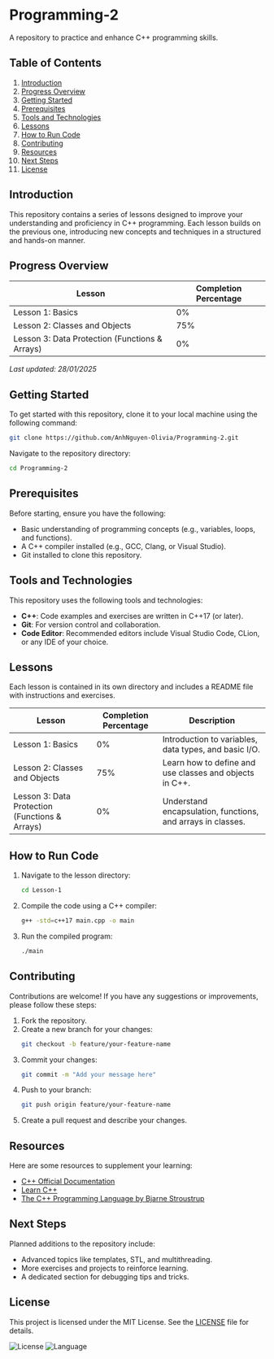 # Programming-2

A repository to practice and enhance C++ programming skills.

## Table of Contents

1. [Introduction](#introduction)  
2. [Progress Overview](#progress-overview)  
3. [Getting Started](#getting-started)  
4. [Prerequisites](#prerequisites)  
5. [Tools and Technologies](#tools-and-technologies)  
6. [Lessons](#lessons)  
7. [How to Run Code](#how-to-run-code)  
8. [Contributing](#contributing)  
9. [Resources](#resources)  
10. [Next Steps](#next-steps)  
11. [License](#license)  

## Introduction

This repository contains a series of lessons designed to improve your understanding and proficiency in C++ programming. Each lesson builds on the previous one, introducing new concepts and techniques in a structured and hands-on manner.

## Progress Overview

| Lesson                                       | Completion Percentage |
|---------------------------------------------|------------------------|
| Lesson 1: Basics                            | 0%                     |
| Lesson 2: Classes and Objects               | 75%                    |
| Lesson 3: Data Protection (Functions & Arrays) | 0%                   |

_Last updated: 28/01/2025_

## Getting Started

To get started with this repository, clone it to your local machine using the following command:

```bash
git clone https://github.com/AnhNguyen-Olivia/Programming-2.git
```

Navigate to the repository directory:

```bash
cd Programming-2
```

## Prerequisites

Before starting, ensure you have the following:
- Basic understanding of programming concepts (e.g., variables, loops, and functions).
- A C++ compiler installed (e.g., GCC, Clang, or Visual Studio).
- Git installed to clone this repository.

## Tools and Technologies

This repository uses the following tools and technologies:
- **C++**: Code examples and exercises are written in C++17 (or later).
- **Git**: For version control and collaboration.
- **Code Editor**: Recommended editors include Visual Studio Code, CLion, or any IDE of your choice.

## Lessons

Each lesson is contained in its own directory and includes a README file with instructions and exercises.

| Lesson                                       | Completion Percentage | Description                             |
|---------------------------------------------|------------------------|-----------------------------------------|
| Lesson 1: Basics                            | 0%                     | Introduction to variables, data types, and basic I/O. |
| Lesson 2: Classes and Objects               | 75%                    | Learn how to define and use classes and objects in C++. |
| Lesson 3: Data Protection (Functions & Arrays) | 0%                   | Understand encapsulation, functions, and arrays in classes. |

## How to Run Code

1. Navigate to the lesson directory:
   ```bash
   cd Lesson-1
   ```
2. Compile the code using a C++ compiler:
   ```bash
   g++ -std=c++17 main.cpp -o main
   ```
3. Run the compiled program:
   ```bash
   ./main
   ```

## Contributing

Contributions are welcome! If you have any suggestions or improvements, please follow these steps:
1. Fork the repository.
2. Create a new branch for your changes:
   ```bash
   git checkout -b feature/your-feature-name
   ```
3. Commit your changes:
   ```bash
   git commit -m "Add your message here"
   ```
4. Push to your branch:
   ```bash
   git push origin feature/your-feature-name
   ```
5. Create a pull request and describe your changes.

## Resources

Here are some resources to supplement your learning:
- [C++ Official Documentation](https://en.cppreference.com/)
- [Learn C++](https://www.learncpp.com/)
- [The C++ Programming Language by Bjarne Stroustrup](https://www.stroustrup.com/C++.html)

## Next Steps

Planned additions to the repository include:
- Advanced topics like templates, STL, and multithreading.
- More exercises and projects to reinforce learning.
- A dedicated section for debugging tips and tricks.

## License

This project is licensed under the MIT License. See the [LICENSE](LICENSE) file for details.

![License](https://img.shields.io/badge/license-MIT-blue.svg)
![Language](https://img.shields.io/github/languages/top/AnhNguyen-Olivia/Programming-2)